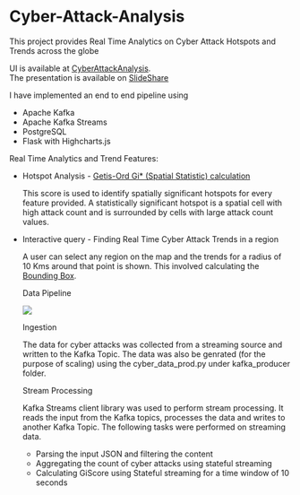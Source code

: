 # Cyber-Attack-Analysis
This project provides Real Time Analytics on Cyber Attack Hotspots and Trends across the globe

UI is available at <a href="http://shwetha.site"> CyberAttackAnalysis</a>.<br/>
The presentation is available on <a href= "#" > SlideShare </a>

I have implemented an end to end pipeline using
<ul>
<li> Apache Kafka </li>
<li> Apache Kafka Streams </li>
<li> PostgreSQL </li>
<li> Flask with Highcharts.js </li>
</ul>

Real Time Analytics and Trend Features:
<ul> 
<li> Hotspot Analysis - <a href = "http://resources.esri.com/help/9.3/arcgisengine/java/gp_toolref/spatial_statistics_tools/how_hot_spot_analysis_colon_getis_ord_gi_star_spatial_statistics_works.htm" > Getis-Ord Gi* (Spatial Statistic) calculation </a>
    <p> This score is used to identify spatially significant hotspots for every feature provided. A statistically significant hotspot is a spatial cell with high attack count and is surrounded by cells with large attack count values.</p>
<img href = "Giscore.png">
<li> Interactive query - Finding Real Time Cyber Attack Trends in a region 
<p> A user can select any region on the map and the trends for a radius of 10 Kms around that point is shown. This involved calculating the <a href = "https://en.wikipedia.org/wiki/Minimum_bounding_box" > Bounding Box</a>.</li>

Data Pipeline

<img src = "Cyber-Attack-Analysis/data_pipeline.jpg" />

Ingestion
<p> The data for cyber attacks was collected from a streaming source and written to the Kafka Topic. The data was also be genrated (for the purpose of scaling) using the cyber_data_prod.py under kafka_producer folder. </p>
Stream Processing
<p> Kafka Streams client library was used to perform stream processing. It reads the input from the Kafka topics, processes the data and writes to another Kafka Topic. The following tasks were performed on streaming data. </p>
<ul>
<li> Parsing the input JSON and filtering the content
<li> Aggregating the count of cyber attacks using stateful streaming
<li> Calculating GiScore using Stateful streaming for a time window of 10 seconds
</ul>

